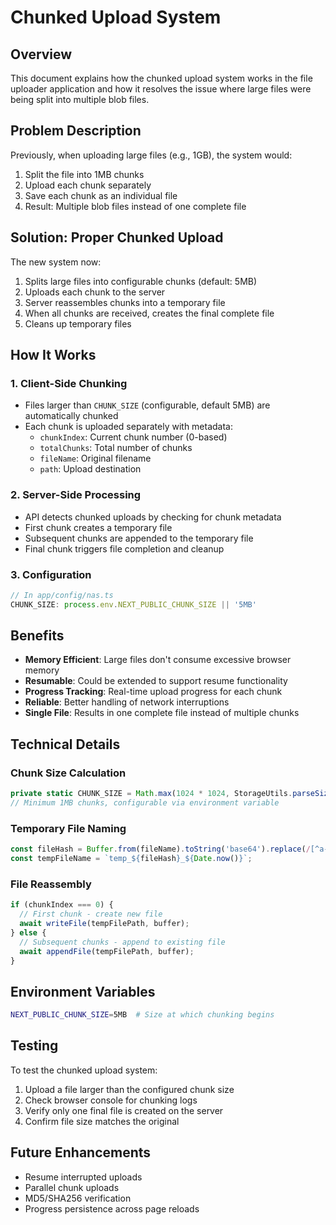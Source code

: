 # Chunked Upload System

## Overview
This document explains how the chunked upload system works in the file uploader application and how it resolves the issue where large files were being split into multiple blob files.

## Problem Description
Previously, when uploading large files (e.g., 1GB), the system would:
1. Split the file into 1MB chunks
2. Upload each chunk separately
3. Save each chunk as an individual file
4. Result: Multiple blob files instead of one complete file

## Solution: Proper Chunked Upload
The new system now:
1. Splits large files into configurable chunks (default: 5MB)
2. Uploads each chunk to the server
3. Server reassembles chunks into a temporary file
4. When all chunks are received, creates the final complete file
5. Cleans up temporary files

## How It Works

### 1. Client-Side Chunking
- Files larger than `CHUNK_SIZE` (configurable, default 5MB) are automatically chunked
- Each chunk is uploaded separately with metadata:
  - `chunkIndex`: Current chunk number (0-based)
  - `totalChunks`: Total number of chunks
  - `fileName`: Original filename
  - `path`: Upload destination

### 2. Server-Side Processing
- API detects chunked uploads by checking for chunk metadata
- First chunk creates a temporary file
- Subsequent chunks are appended to the temporary file
- Final chunk triggers file completion and cleanup

### 3. Configuration
```typescript
// In app/config/nas.ts
CHUNK_SIZE: process.env.NEXT_PUBLIC_CHUNK_SIZE || '5MB'
```

## Benefits
- **Memory Efficient**: Large files don't consume excessive browser memory
- **Resumable**: Could be extended to support resume functionality
- **Progress Tracking**: Real-time upload progress for each chunk
- **Reliable**: Better handling of network interruptions
- **Single File**: Results in one complete file instead of multiple chunks

## Technical Details

### Chunk Size Calculation
```typescript
private static CHUNK_SIZE = Math.max(1024 * 1024, StorageUtils.parseSize(NAS_CONFIG.CHUNK_SIZE));
// Minimum 1MB chunks, configurable via environment variable
```

### Temporary File Naming
```typescript
const fileHash = Buffer.from(fileName).toString('base64').replace(/[^a-zA-Z0-9]/g, '').substring(0, 16);
const tempFileName = `temp_${fileHash}_${Date.now()}`;
```

### File Reassembly
```typescript
if (chunkIndex === 0) {
  // First chunk - create new file
  await writeFile(tempFilePath, buffer);
} else {
  // Subsequent chunks - append to existing file
  await appendFile(tempFilePath, buffer);
}
```

## Environment Variables
```bash
NEXT_PUBLIC_CHUNK_SIZE=5MB  # Size at which chunking begins
```

## Testing
To test the chunked upload system:
1. Upload a file larger than the configured chunk size
2. Check browser console for chunking logs
3. Verify only one final file is created on the server
4. Confirm file size matches the original

## Future Enhancements
- Resume interrupted uploads
- Parallel chunk uploads
- MD5/SHA256 verification
- Progress persistence across page reloads
